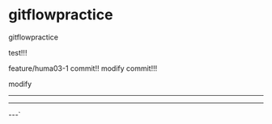 # gitflowpractice
gitflowpractice

test!!!


feature/huma03-1 commit!!
modify commit!!!

modify

---
---
---`
``````
``````
